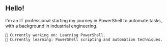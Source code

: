 ## Hello!

I'm an IT professional starting my journey in PowerShell to automate tasks, with a background in industrial engineering.

    🔭 Currently working on: Learning PowerShell.
    🌱 Currently learning: PowerShell scripting and automation techniques.
